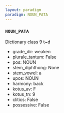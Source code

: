```yaml
---
layout: paradigm
paradigm: NOUN_PATA
---
```

### ` NOUN_PATA `

Dictionary class 9 t~d
* grade_dir: weaken
* plurale_tantum: False
* pos: NOUN
* stem_diphthong: None
* stem_vowel: a
* upos: NOUN
* harmony: back
* kotus_av: F
* kotus_tn: 9
* clitics: False
* possessive: False
